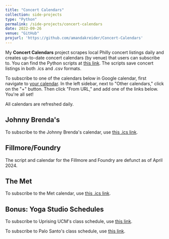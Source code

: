 ```yaml
---
title: "Concert Calendars"
collection: side-projects
type: "Python"
permalink: /side-projects/concert-calendars
date: 2022-09-26
venue: "GitHub"
projurl: 'https://github.com/amandakreider/Concert-Calendars'
---
```

My **Concert Calendars** project scrapes local Philly concert listings daily and creates up-to-date concert calendars (by venue) that users can subscribe to. You can find the Python scripts at <a target="_blank" href="https://github.com/amandakreider/Concert-Calendars/blob/main/scripts">this link</a>. The scripts save concert listings in both .ics and .csv formats.

To subscribe to one of the calendars below in Google calendar, first navigate to <a target="_blank" href="https://calendar.google.com">your calendar</a>. In the left sidebar, next to "Other calendars," click on the "+" button. Then click "From URL," and add one of the links below. You're all set! 

All calendars are refreshed daily.

## Johnny Brenda's

To subscribe to the Johnny Brenda's calendar, use [this .ics link](https://raw.githubusercontent.com/amandakreider/Concert-Calendars/main/calendars/jbs_events.ics). 

## Fillmore/Foundry

The script and calendar for the Fillmore and Foundry are defunct as of April 2024.

## The Met

To subscribe to the Met calendar, use [this .ics link](https://raw.githubusercontent.com/amandakreider/Concert-Calendars/main/calendars/met_events.ics). 

## Bonus: Yoga Studio Schedules

To subscribe to Uprising UCM's class schedule, use [this link](https://raw.githubusercontent.com/amandakreider/Concert-Calendars/main/calendars/uprising_classes.ics). 

To subscribe to Palo Santo's class schedule, use [this link](https://raw.githubusercontent.com/amandakreider/Concert-Calendars/main/calendars/palo_santo_classes.ics).



